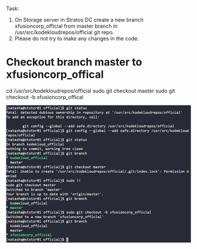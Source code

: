 Task:
1. On Storage server in Stratos DC create a new branch xfusioncorp_official from master branch in /usr/src/kodekloudrepos/official git repo.
2. Please do not try to make any changes in the code.

# Checkout branch master to xfusioncorp_offical
cd /usr/src/kodekloudrepos/official
sudo git checkout master
sudo git checkout -b xfusioncorp_offical

![alt text](day_24.png)